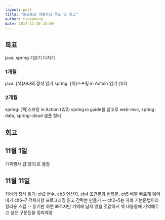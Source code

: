 ```yaml
---
layout: post
title: "둥글둥글 개발자님 목표 및 회고"
author: ttaeyoung
date: 2017-11-20 23:00
---
```


## 목표
java, spring 기본기 다지기

### 1개월
java: [책]자바의 정석 읽기
spring: [책]스프링 in Action 읽기 (1/2)

### 2개월
spring: [책]스프링 in Action (2/2)
spring.io guide를 참고로 web-mvc, spring-data, spring-cloud 샘플 정리

## 회고
## 11월 1일
가족행사 김!장!으로 불참

## 11월 11일
자바의 정석 읽기:
ch2 변수, ch3 연산자, ch4 조건문과 반복문, ch5 배열 빠르게 읽어내기
ch6~7 객체지향 프로그래밍 읽고 간략본 만들기
-- ch2~5는 자바 기본문법이라 정리용 스킵
-- 읽기만 하면 빠르지만 기억에 남지 않을 것같아서 책 내용중에 기억해두고 싶은 구문등을 정리예정
